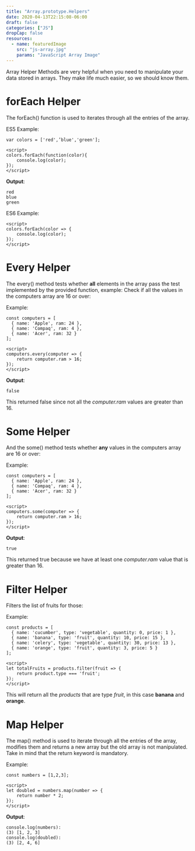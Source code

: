 ```yaml
---
title: "Array.prototype.Helpers"
date: 2020-04-13T22:15:08-06:00
draft: false
categories: ["JS"]
dropCap: false
resources:
  - name: featuredImage
    src: "js-array.jpg"
    params: "JavaScript Array Image"
---
```


Array Helper Methods are very helpful when you need to manipulate your data stored in arrays. They make life much easier, so we should know them.

# forEach Helper

The forEach() function is used to iterates through all the entries of the array.

ES5 Example:

```
var colors = ['red',’blue','green'];
```

```
<script>
colors.forEach(function(color){
    console.log(color);
});
</script>
```

**Output**:

```
red
blue
green
```

ES6 Example:

```
<script>
colors.forEach(color => {
    console.log(color);
});
</script>
```

# Every Helper

The every() method tests whether **all** elements in the array pass the test implemented by the provided function, example: Check if all the values in the computers array are 16 or over:

Example:

```
const computers = [
  { name: 'Apple', ram: 24 },
  { name: 'Compaq', ram: 4 },
  { name: 'Acer', ram: 32 }
];
```

```
<script>
computers.every(computer => {
    return computer.ram > 16;
});
</script>
```

**Output**:

```
false
```

This returned false since not all the _computer.ram_ values are greater than 16.

# Some Helper

And the some() method tests whether **any** values in the computers array are 16 or over:

Example:

```
const computers = [
  { name: 'Apple', ram: 24 },
  { name: 'Compaq', ram: 4 },
  { name: 'Acer', ram: 32 }
];
```

```
<script>
computers.some(computer => {
    return computer.ram > 16;
});
</script>
```

**Output**:

```
true
```

This returned true because we have at least one _computer.ram_ value that is greater than 16.

# Filter Helper

Filters the list of fruits for those:

Example:

```
const products = [
  { name: 'cucumber', type: 'vegetable', quantity: 0, price: 1 },
  { name: 'banana', type: 'fruit', quantity: 10, price: 15 },
  { name: 'celery', type: 'vegetable', quantity: 30, price: 13 },
  { name: 'orange', type: 'fruit', quantity: 3, price: 5 }
];
```

```
<script>
let totalFruits = products.filter(fruit => {
    return product.type === 'fruit';
});
</script>
```

This will return all the _products_ that are type _fruit_, in this case **banana** and **orange**.

# Map Helper

The map() method is used to iterate through all the entries of the array, modifies them and returns a new array but the old array is not manipulated. Take in mind that the return keyword is mandatory.

Example:

```
const numbers = [1,2,3];
```

```
<script>
let doubled = numbers.map(number => {
    return number * 2;
});
</script>
```

**Output**:

```
console.log(numbers):
(3) [1, 2, 3]
console.log(doubled):
(3) [2, 4, 6]
```
